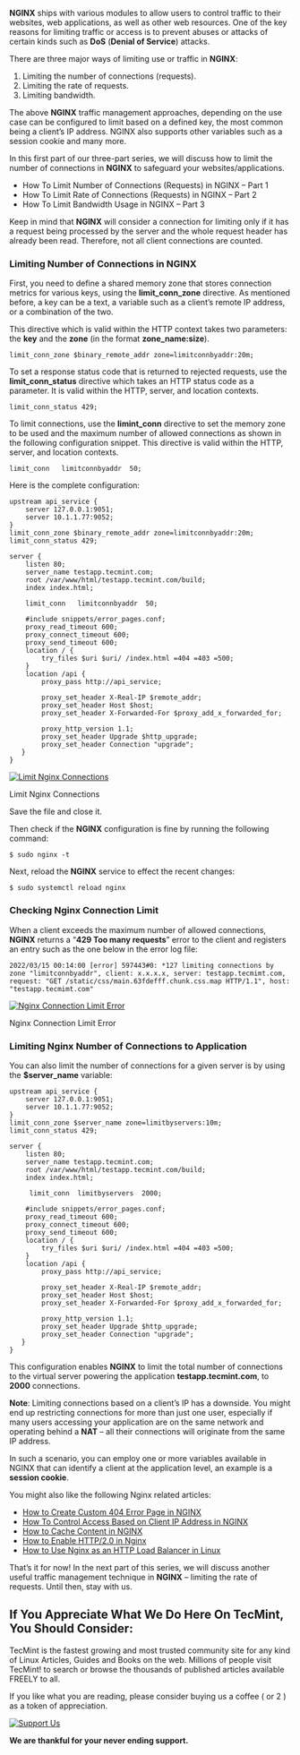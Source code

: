 **NGINX** ships with various modules to allow users to control traffic to their websites, web applications, as well as other web resources. One of the key reasons for limiting traffic or access is to prevent abuses or attacks of certain kinds such as **DoS** (**Denial of Service**) attacks.

There are three major ways of limiting use or traffic in **NGINX**:

1.  Limiting the number of connections (requests).
2.  Limiting the rate of requests.
3.  Limiting bandwidth.

The above **NGINX** traffic management approaches, depending on the use case can be configured to limit based on a defined key, the most common being a client’s IP address. NGINX also supports other variables such as a session cookie and many more.

In this first part of our three-part series, we will discuss how to limit the number of connections in **NGINX** to safeguard your websites/applications.

-   How To Limit Number of Connections (Requests) in NGINX – Part 1
-   How To Limit Rate of Connections (Requests) in NGINX – Part 2
-   How To Limit Bandwidth Usage in NGINX – Part 3

Keep in mind that **NGINX** will consider a connection for limiting only if it has a request being processed by the server and the whole request header has already been read. Therefore, not all client connections are counted.

### Limiting Number of Connections in NGINX

First, you need to define a shared memory zone that stores connection metrics for various keys, using the **limit\_conn\_zone** directive. As mentioned before, a key can be a text, a variable such as a client’s remote IP address, or a combination of the two.

This directive which is valid within the HTTP context takes two parameters: the **key** and the **zone** (in the format **zone\_name:size**).

```
limit_conn_zone $binary_remote_addr zone=limitconnbyaddr:20m;

```

To set a response status code that is returned to rejected requests, use the **limit\_conn\_status** directive which takes an HTTP status code as a parameter. It is valid within the HTTP, server, and location contexts.

```
limit_conn_status 429;

```

To limit connections, use the **limint\_conn** directive to set the memory zone to be used and the maximum number of allowed connections as shown in the following configuration snippet. This directive is valid within the HTTP, server, and location contexts.

```
limit_conn   limitconnbyaddr  50;

```

Here is the complete configuration:

```
upstream api_service {
    server 127.0.0.1:9051;
    server 10.1.1.77:9052;
}
limit_conn_zone $binary_remote_addr zone=limitconnbyaddr:20m;
limit_conn_status 429;

server {
    listen 80;
    server_name testapp.tecmint.com;
    root /var/www/html/testapp.tecmint.com/build;
    index index.html;

    limit_conn   limitconnbyaddr  50;

    #include snippets/error_pages.conf;
    proxy_read_timeout 600;
    proxy_connect_timeout 600;
    proxy_send_timeout 600;
    location / {
        try_files $uri $uri/ /index.html =404 =403 =500;
    }
    location /api {
        proxy_pass http://api_service;

        proxy_set_header X-Real-IP $remote_addr;
        proxy_set_header Host $host;
        proxy_set_header X-Forwarded-For $proxy_add_x_forwarded_for;
        
        proxy_http_version 1.1;
        proxy_set_header Upgrade $http_upgrade;
        proxy_set_header Connection "upgrade";
   }
}

```

[![Limit Nginx Connections](https://www.tecmint.com/wp-content/uploads/2022/04/Limit-Nginx-Connections.png)](https://www.tecmint.com/wp-content/uploads/2022/04/Limit-Nginx-Connections.png)

Limit Nginx Connections

Save the file and close it.

Then check if the **NGINX** configuration is fine by running the following command:

```
$ sudo nginx -t

```

Next, reload the **NGINX** service to effect the recent changes:

```
$ sudo systemctl reload nginx

```

### Checking Nginx Connection Limit

When a client exceeds the maximum number of allowed connections, **NGINX** returns a “**429 Too many requests**” error to the client and registers an entry such as the one below in the error log file:

```
2022/03/15 00:14:00 [error] 597443#0: *127 limiting connections by zone "limitconnbyaddr", client: x.x.x.x, server: testapp.tecmimt.com, request: "GET /static/css/main.63fdefff.chunk.css.map HTTP/1.1", host: "testapp.tecmimt.com"

```

[![Nginx Connection Limit Error](https://www.tecmint.com/wp-content/uploads/2022/04/Nginx-Connection-Limit-Error.png)](https://www.tecmint.com/wp-content/uploads/2022/04/Nginx-Connection-Limit-Error.png)

Nginx Connection Limit Error

### Limiting Nginx Number of Connections to Application

You can also limit the number of connections for a given server is by using the **$server\_name** variable:

```
upstream api_service {
    server 127.0.0.1:9051;
    server 10.1.1.77:9052;
}
limit_conn_zone $server_name zone=limitbyservers:10m;
limit_conn_status 429;

server {
    listen 80;
    server_name testapp.tecmint.com;
    root /var/www/html/testapp.tecmint.com/build;
    index index.html;

     limit_conn  limitbyservers  2000;

    #include snippets/error_pages.conf;
    proxy_read_timeout 600;
    proxy_connect_timeout 600;
    proxy_send_timeout 600;
    location / {
        try_files $uri $uri/ /index.html =404 =403 =500;
    }
    location /api {
        proxy_pass http://api_service;

        proxy_set_header X-Real-IP $remote_addr;
        proxy_set_header Host $host;
        proxy_set_header X-Forwarded-For $proxy_add_x_forwarded_for;
        
        proxy_http_version 1.1;
        proxy_set_header Upgrade $http_upgrade;
        proxy_set_header Connection "upgrade";
   }
}

```

This configuration enables **NGINX** to limit the total number of connections to the virtual server powering the application **testapp.tecmint.com**, to **2000** connections.

**Note**: Limiting connections based on a client’s IP has a downside. You might end up restricting connections for more than just one user, especially if many users accessing your application are on the same network and operating behind a **NAT** – all their connections will originate from the same IP address.

In such a scenario, you can employ one or more variables available in NGINX that can identify a client at the application level, an example is a **session cookie**.

You might also like the following Nginx related articles:

-   [How to Create Custom 404 Error Page in NGINX](https://www.tecmint.com/create-custom-nginx-error-page/ "How to Create Custom 404 Error Page in NGINX")
-   [How To Control Access Based on Client IP Address in NGINX](https://www.tecmint.com/control-access-in-nginx/ "How To Control Access Based on Client IP Address in NGINX")
-   [How to Cache Content in NGINX](https://www.tecmint.com/cache-content-with-nginx/ "How to Cache Content in NGINX")
-   [How to Enable HTTP/2.0 in Nginx](https://www.tecmint.com/enable-http-2-in-nginx/ "How to Enable HTTP/2.0 in Nginx")
-   [How to Use Nginx as an HTTP Load Balancer in Linux](https://www.tecmint.com/use-nginx-as-http-load-balancer-in-linux/ "How to Use Nginx as an HTTP Load Balancer in Linux")

That’s it for now! In the next part of this series, we will discuss another useful traffic management technique in **NGINX** – limiting the rate of requests. Until then, stay with us.

## If You Appreciate What We Do Here On TecMint, You Should Consider:

TecMint is the fastest growing and most trusted community site for any kind of Linux Articles, Guides and Books on the web. Millions of people visit TecMint! to search or browse the thousands of published articles available FREELY to all.

If you like what you are reading, please consider buying us a coffee ( or 2 ) as a token of appreciation.

[![Support Us](https://www.tecmint.com/wp-content/uploads/2015/01/coffee.png)](https://www.buymeacoffee.com/tecmint)

**We are thankful for your never ending support.**